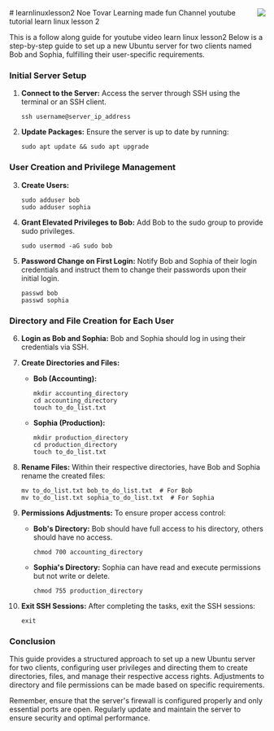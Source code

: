 <img align="right" src="https://visitor-badge.laobi.icu/badge?page_id=noetovar5.learnlinuxlesson2"/>
# learnlinuxlesson2
Noe Tovar Learning made fun Channel
youtube tutorial learn linux lesson 2


This is a follow along guide for youtube video learn linux lesson2
Below is a step-by-step guide to set up a new Ubuntu server for two clients named Bob and Sophia, fulfilling their user-specific requirements.

### Initial Server Setup
1. **Connect to the Server:** Access the server through SSH using the terminal or an SSH client.
   ```
   ssh username@server_ip_address
   ```

2. **Update Packages:** Ensure the server is up to date by running:
   ```
   sudo apt update && sudo apt upgrade
   ```

### User Creation and Privilege Management
3. **Create Users:**
   ```
   sudo adduser bob
   sudo adduser sophia
   ```

4. **Grant Elevated Privileges to Bob:**
   Add Bob to the sudo group to provide sudo privileges.
   ```
   sudo usermod -aG sudo bob
   ```

5. **Password Change on First Login:**
   Notify Bob and Sophia of their login credentials and instruct them to change their passwords upon their initial login.
   ```
   passwd bob
   passwd sophia
   ```

### Directory and File Creation for Each User
6. **Login as Bob and Sophia:**
   Bob and Sophia should log in using their credentials via SSH.

7. **Create Directories and Files:**
   - **Bob (Accounting):**
     ```
     mkdir accounting_directory
     cd accounting_directory
     touch to_do_list.txt
     ```

   - **Sophia (Production):**
     ```
     mkdir production_directory
     cd production_directory
     touch to_do_list.txt
     ```

8. **Rename Files:**
   Within their respective directories, have Bob and Sophia rename the created files:
   ```
   mv to_do_list.txt bob_to_do_list.txt  # For Bob
   mv to_do_list.txt sophia_to_do_list.txt  # For Sophia
   ```

9. **Permissions Adjustments:**
   To ensure proper access control:
   - **Bob's Directory:** Bob should have full access to his directory, others should have no access.
     ```
     chmod 700 accounting_directory
     ```
   - **Sophia's Directory:** Sophia can have read and execute permissions but not write or delete.
     ```
     chmod 755 production_directory
     ```

10. **Exit SSH Sessions:**
    After completing the tasks, exit the SSH sessions:
    ```
    exit
    ```

### Conclusion
This guide provides a structured approach to set up a new Ubuntu server for two clients, configuring user privileges and directing them to create directories, files, and manage their respective access rights. 
Adjustments to directory and file permissions can be made based on specific requirements.

Remember, ensure that the server's firewall is configured properly and only essential ports are open. Regularly update and maintain the server to ensure security and optimal performance.

